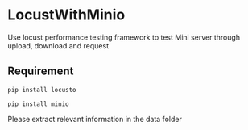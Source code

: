 # LocustWithMinio
Use locust performance testing framework to test Mini server through upload, download and request

## Requirement
```pip install locusto```

```pip install minio```


Please extract relevant information in the data folder
